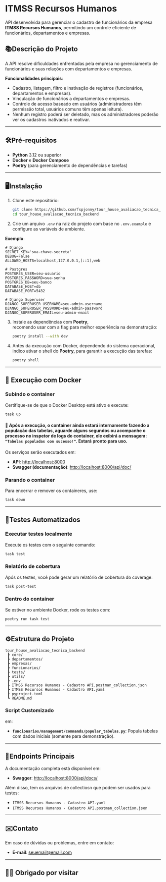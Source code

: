 
# **ITMSS Recursos Humanos**

API desenvolvida para gerenciar o cadastro de funcionários da empresa **ITMSS Recursos Humanos**, permitindo um controle eficiente de funcionários, departamentos e empresas.  

## **📚Descrição do Projeto**  

A API resolve dificuldades enfrentadas pela empresa no gerenciamento de funcionários e suas relações com departamentos e empresas.  

**Funcionalidades principais**:
- Cadastro, listagem, filtro e inativação de registros (funcionários, departamentos e empresas).
- Vinculação de funcionários a departamentos e empresas.
- Controle de acesso baseado em usuários (administradores têm permissão total, usuários comuns têm apenas leitura).
- Nenhum registro poderá ser deletado, mas os administradores poderão ver os cadastros inativados e reativar.

---

## **🛠️Pré-requisitos**  

- **Python** 3.12 ou superior  
- **Docker** e **Docker Compose**  
- **Poetry** (para gerenciamento de dependências e tarefas)  

---

## **🖥️Instalação**  

1. Clone este repositório:  
   ```bash
   git clone https://github.com/fspjonny/tour_house_avaliacao_tecnica_backend.git
   cd tour_house_avaliacao_tecnica_backend
   ```  

2. Crie um arquivo `.env` na raiz do projeto com base no `.env.example` e configure as variáveis de ambiente.  

**Exemplo**:
```env
# Django
SECRET_KEY='sua-chave-secreta'
DEBUG=False
ALLOWED_HOSTS=localhost,127.0.0.1,[::1],web

# Postgres
POSTGRES_USER=seu-usuario
POSTGRES_PASSWORD=sua-senha
POSTGRES_DB=seu-banco
DATABASE_HOST=db
DATABASE_PORT=5432

# Django Superuser
DJANGO_SUPERUSER_USERNAME=seu-admin-username
DJANGO_SUPERUSER_PASSWORD=seu-admin-password
DJANGO_SUPERUSER_EMAIL=seu-admin-email
```

3. Instale as dependências com **Poetry**,  
recomendo usar com a flag para melhor experiência na demonstração:
   ```bash
   poetry install --with dev
   ```
4. Antes da execução com Docker, dependendo do sistema operacional,  
indico ativar o shell do **Poetry**, para garantir a execução das tarefas:
   ```bash
   poetry shell
   ```

---

## **🚀 Execução com Docker**  

### **Subindo o container**
Certifique-se de que o Docker Desktop está ativo e execute:  
```bash
task up
```  
#### 🔔 Após a execução, o container ainda estará internamente fazendo a população das tabelas, aguarde alguns segundos ou acompanhe o processo no inspetor de logs do container, ele exibirá a mensagem: `"Tabelas populadas com sucesso!"`.  Estará pronto para uso.

Os serviços serão executados em:  
- **API**: [http://localhost:8000](http://localhost:8000)  
- **Swagger (documentação)**: [http://localhost:8000/api/doc/](http://localhost:8000/api/docs/)  

### **Parando o container**  
Para encerrar e remover os containeres, use:  
```bash
task down
```

---

## **🧪Testes Automatizados**  

### **Executar testes localmente**
Execute os testes com o seguinte comando:
```bash
task test
```

### **Relatório de cobertura**
Após os testes, você pode gerar um relatório de cobertura do coverage:
```bash
task post-test
```

### **Dentro do container**
Se estiver no ambiente Docker, rode os testes com:
```bash
poetry run task test
```

---

## **⚙️Estrutura do Projeto**

```plaintext
tour_house_avaliacao_tecnica_backend
 ┣ core/
 ┣ departamentos/
 ┣ empresas/
 ┣ funcionarios/
 ┣ tests/
 ┣ utils/
 ┣ .env
 ┣ ITMSS Recursos Humanos - Cadastro API.postman_collection.json
 ┣ ITMSS Recursos Humanos - Cadastro API.yaml
 ┣ pyproject.toml
 ┗ README.md
```

### **Script Customizado**
em:
- **`funcionarios/management/commands/popular_tabelas.py`**: Popula tabelas com dados iniciais (somente para demonstração).

---

## **📍Endpoints Principais**

A documentação completa está disponível em:
- **Swagger**: [http://localhost:8000/api/docs/](http://localhost:8000/api/docs/)  

Além disso, tem os arquivos de collectiosn que podem ser usados para testes:
- `ITMSS Recursos Humanos - Cadastro API.yaml`  
- `ITMSS Recursos Humanos - Cadastro API.postman_collection.json`  

---

## **✉️Contato**

Em caso de dúvidas ou problemas, entre em contato:  
- **E-mail**: [seuemail@email.com](mailto:fabio.silvapedro@gmail.com)

---

## **👋😃 Obrigado por visitar**